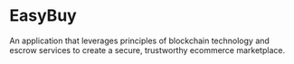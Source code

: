 # EasyBuy
An application that leverages principles of blockchain technology and escrow services to create a secure, trustworthy ecommerce marketplace.
